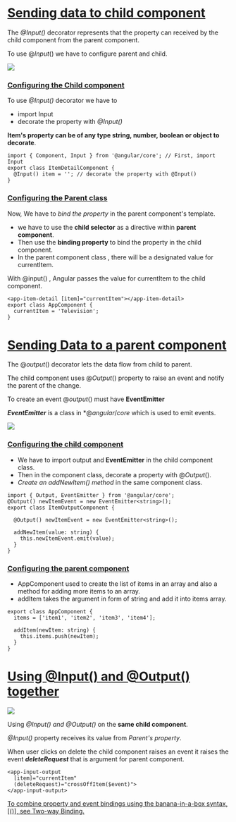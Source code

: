 # **<u>Sending data to child component</u>** 

The *@Input()* decorator represents that the property can received by the child component from the parent component.

To use @*Input*() we have to configure parent and child.

![](https://i.imgur.com/x5a7Sv7.png)



### <u>Configuring the Child component</u>

To use *@Input()* decorator we have to

- import Input
- decorate the property with *@Input()*

**Item's property can be of any type string, number, boolean or object to decorate**.

```` Example
import { Component, Input } from '@angular/core'; // First, import Input
export class ItemDetailComponent {
  @Input() item = ''; // decorate the property with @Input()
}
````





### <u>Configuring the Parent class</u>

Now, We have to *bind the property* in the parent component's template. 

- we have to use the **child selector** as a directive within **parent** **component**.
- Then use the **binding property** to bind the property in the child component.
- In the parent component class , there will be a designated value for currentItem.

With @input() , Angular passes the value for currentItem to the child component.

```` Examle
<app-item-detail [item]="currentItem"></app-item-detail>
export class AppComponent {
  currentItem = 'Television';
}
````





# **<u>Sending Data to a parent component</u>**



The @*output*() decorator lets the data flow from child to parent. 

The child component uses @*Output*() property to raise an event and notify the parent of the change.

To create an event @*output*() must have **EventEmitter**

***EventEmitter*** is a class in *@*angular*/*core* which is used to emit events.

![](https://i.imgur.com/rgvju2T.png)



### <u>Configuring  the child component</u>

- We have to import output  and **EventEmitter** in the child component class.
- Then in the component class, decorate a property with @*Output*().
- *Create an addNewItem() method* in the same component class.

```` Example
import { Output, EventEmitter } from '@angular/core';
@Output() newItemEvent = new EventEmitter<string>();
export class ItemOutputComponent {

  @Output() newItemEvent = new EventEmitter<string>();

  addNewItem(value: string) {
    this.newItemEvent.emit(value);
  }
}
````





### <u>Configuring the parent component</u>

- AppComponent used to create the list of items in an array and also a method for adding more items to an array.
- addItem takes the argument in form of string and add it into items array.

```` Example
export class AppComponent {
  items = ['item1', 'item2', 'item3', 'item4'];

  addItem(newItem: string) {
    this.items.push(newItem);
  }
}
````



# **<u>Using @Input() and @Output() together</u>**



![](https://atts.w3cschool.cn/attachments/image/20200630/1593499999174379.png)



Using  *@Input() and @Output()* on the **same child component**.

*@Input()* property receives its value from *Parent's property*.

When user clicks on delete the child component raises an event it raises the event ***deleteRequest*** that is argument for parent component.

```` Example
<app-input-output
  [item]="currentItem"
  (deleteRequest)="crossOffItem($event)">
</app-input-output>
````



<u>To combine property and event bindings using the banana-in-a-box syntax, [()], see Two-way Binding.</u>
